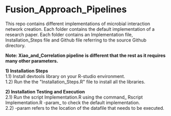 # Fusion_Approach_Pipelines
 This repo contains different implementations of microbial interaction network creation.
Each folder contains the default implementation of a research paper. Each folder contains
an Implementation file, Installation_Steps file and Github file referring to the source Github directory.<br/>

**Note: Xiao_and_Correlation pipeline is different that the rest as it requires many other
parameters.**<br/>

**1) Installation Steps**\
1.1) Install devtools library on your R-studio environment.\
1.2) Run the the "Installation_Steps.R" file to install all the libraries.<br/>

**2) Installation Testing and Execution** \
2.1) Run the script Implementation.R using the command_ Rscript Implementation.R -param_ to check the default implementation.\
2.2) -param refers to the location of the datafile that needs to be executed.<br/>

 
